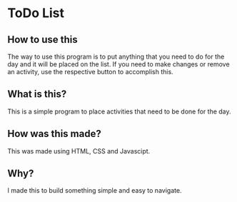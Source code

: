 # ToDo List

## How to use this
The way to use this program is to put anything that you need to do for the day and it will be placed on the list.
If you need to make changes or remove an activity, use the respective button to accomplish this.

## What is this?
This is a simple program to place activities that need to be done for the day.

## How was this made?
This was made using HTML, CSS and Javascipt.

## Why?
I made this to build something simple and easy to navigate.
